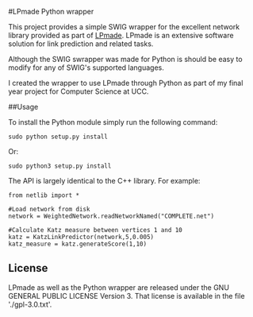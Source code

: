 #LPmade Python wrapper

This project provides a simple SWIG wrapper for the excellent network library provided as part of [LPmade](https://github.com/rlichtenwalter/LPmade). LPmade is an extensive software solution for link prediction and related tasks. 

Although the SWIG swrapper was made for Python is should be easy to modify for any of SWIG's supported languages.

I created the wrapper to use LPmade through Python as part of my final year project for Computer Science at UCC.

##Usage

To install the Python module simply run the following command:

``sudo python setup.py install``

Or:

``sudo python3 setup.py install``

The API is largely identical to the C++ library. For example:

```
from netlib import *

#Load network from disk
network = WeightedNetwork.readNetworkNamed("COMPLETE.net")

#Calculate Katz measure between vertices 1 and 10
katz = KatzLinkPredictor(network,5,0.005)
katz_measure = katz.generateScore(1,10)
```

## License

LPmade as well as the Python wrapper are released under the GNU GENERAL PUBLIC LICENSE Version 3. That license is available in the file './gpl-3.0.txt'.

